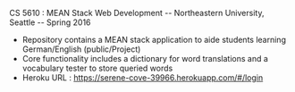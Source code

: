 CS 5610 : MEAN Stack Web Development -- Northeastern University, Seattle -- Spring 2016

* Repository contains a MEAN stack application to aide students learning German/English (public/Project)
* Core functionality includes a dictionary for word translations and a  vocabulary tester to store queried words 
* Heroku URL : https://serene-cove-39966.herokuapp.com/#/login